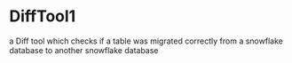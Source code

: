 # DiffTool1
a Diff tool which checks if a table was migrated correctly from a snowflake database to another snowflake database
